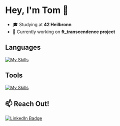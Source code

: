 # Hey, I'm **Tom**  👋

- 🎓 Studying at **42 Heilbronn**  
- 🧠 Currently working on **ft_transcendence project**  

## Languages
[![My Skills](https://skillicons.dev/icons?i=c,cpp,py,js,ts,html,css&theme=light)](https://skillicons.dev)

## Tools
[![My Skills](https://skillicons.dev/icons?i=git,docker,vscode,notion,ps,pr,figma,wordpress,nginx&theme=light)](https://skillicons.dev)

## 📫 Reach Out!
<p>
  <a href="https://linkedin.com/in/tom-ecker-1a45b1354">
    <img src="https://img.shields.io/badge/LinkedIn-0077B5?style=for-the-badge&logo=linkedin&logoColor=white" alt="LinkedIn Badge"/>
  </a>
</p>

